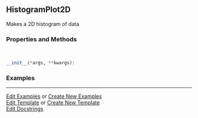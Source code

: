 ## <a id="McUtils.Plots.Plots.HistogramPlot2D">HistogramPlot2D</a>
Makes a 2D histogram of data

### Properties and Methods
<a id="McUtils.Plots.Plots.HistogramPlot2D.__init__" class="docs-object-method">&nbsp;</a>
```python
__init__(*args, **kwargs): 
```

### Examples


___

[Edit Examples](https://github.com/McCoyGroup/References/edit/gh-pages/Documentation/examples/McUtils/Plots/Plots/HistogramPlot2D.md) or 
[Create New Examples](https://github.com/McCoyGroup/References/new/gh-pages/?filename=Documentation/examples/McUtils/Plots/Plots/HistogramPlot2D.md) <br/>
[Edit Template](https://github.com/McCoyGroup/References/edit/gh-pages/Documentation/templates/McUtils/Plots/Plots/HistogramPlot2D.md) or 
[Create New Template](https://github.com/McCoyGroup/References/new/gh-pages/?filename=Documentation/templates/McUtils/Plots/Plots/HistogramPlot2D.md) <br/>
[Edit Docstrings](https://github.com/McCoyGroup/McUtils/edit/master/Plots/Plots.py?message=Update%20Docs)